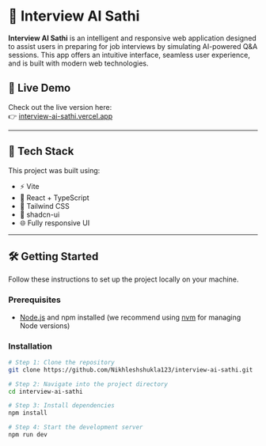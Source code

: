 # 🎯 Interview AI Sathi

**Interview AI Sathi** is an intelligent and responsive web application designed to assist users in preparing for job interviews by simulating AI-powered Q&A sessions. This app offers an intuitive interface, seamless user experience, and is built with modern web technologies.

## 🚀 Live Demo

Check out the live version here:  
👉 [interview-ai-sathi.vercel.app](https://interview-ai-sathi.vercel.app) 

---

## 🧰 Tech Stack

This project was built using:

- ⚡️ Vite
- 💬 React + TypeScript
- 🎨 Tailwind CSS
- 🧩 shadcn-ui
- 🌐 Fully responsive UI

---

## 🛠️ Getting Started

Follow these instructions to set up the project locally on your machine.

### Prerequisites

- [Node.js](https://nodejs.org/) and npm installed (we recommend using [nvm](https://github.com/nvm-sh/nvm) for managing Node versions)

### Installation

```bash
# Step 1: Clone the repository
git clone https://github.com/Nikhleshshukla123/interview-ai-sathi.git

# Step 2: Navigate into the project directory
cd interview-ai-sathi

# Step 3: Install dependencies
npm install

# Step 4: Start the development server
npm run dev
